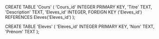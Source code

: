 CREATE TABLE 'Cours' (
  'Cours_id' INTEGER PRIMARY KEY, 
  'Titre' TEXT,
  'Description' TEXT,
  'Eleves_id' INTEGER,
  FOREIGN KEY ('Eleves_id') REFERENCES Eleves('Eleves_id')
);

CREATE TABLE 'Eleves' (
  'Eleves_id' INTEGER PRIMARY KEY,
  'Nom' TEXT,
  'Prénom' TEXT
);


